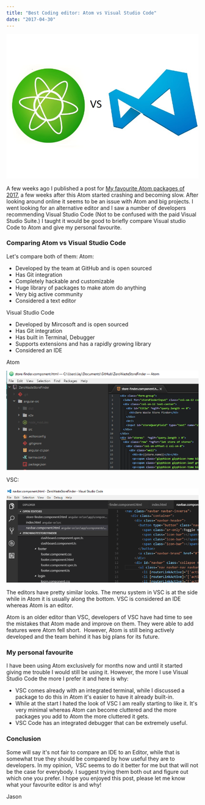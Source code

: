 ```yaml
---
title: "Best Coding editor: Atom vs Visual Studio Code"
date: "2017-04-30"
---
```


![Atom VS vscode](./images/atom_vs_vscode.jpg)

A few weeks ago I published a post for [My favourite Atom packages of 2017](http://thedeployguy.com/useful-atom-packages-2017/), a few weeks after this Atom started crashing and becoming slow. After looking around online it seems to be an issue with Atom and big projects. I went looking for an alternative editor and I saw a number of developers recommending Visual Studio Code (Not to be confused with the paid Visual Studio Suite.) I taught it would be good to briefly compare Visual studio Code to Atom and give my personal favourite.

### Comparing Atom vs Visual Studio Code

Let's compare both of them: Atom:

- Developed by the team at GitHub and is open sourced
- Has Git integration
- Completely hackable and customizable
- Huge library of packages to make atom do anything
- Very big active community
- Considered a text editor

Visual Studio Code

- Developed by Mircosoft and is open sourced
- Has Git integration
- Has built in Terminal, Debugger
- Supports extensions and has a rapidly growing library
- Considered an IDE

Atom

![Look of atom editor](./images/atom_look.png)

VSC:

![Look of Visual Studio Code editor](./images/vsc_look.png)

The editors have pretty similar looks. The menu system in VSC is at the side while in Atom it is usually along the bottom. VSC is considered an IDE whereas Atom is an editor.

Atom is an older editor than VSC, developers of VSC have had time to see the mistakes that Atom made and improve on them. They were able to add features were Atom fell short.  However, Atom is still being actively developed and the team behind it has big plans for its future.

### My personal favourite

I have been using Atom exclusively for months now and until it started giving me trouble I would still be using it. However, the more I use Visual Studio Code the more I prefer it and here is why:

- VSC comes already with an integrated terminal, while I discussed a package to do this in Atom it's easier to have it already built-in.
- While at the start I hated the look of VSC I am really starting to like it. It's very minimal whereas Atom can become cluttered and the more packages you add to Atom the more cluttered it gets.
- VSC Code has an integrated debugger that can be extremely useful.

### Conclusion

Some will say it's not fair to compare an IDE to an Editor, while that is somewhat true they should be compared by how useful they are to developers. In my opinion,  VSC seems to do it better for me but that will not be the case for everybody. I suggest trying them both out and figure out which one you prefer. I hope you enjoyed this post, please let me know what your favourite editor is and why!

Jason

